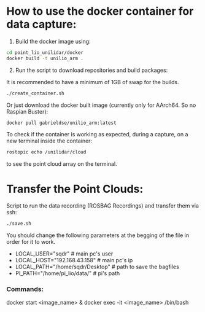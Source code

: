 # How to use the docker container for data capture:

1. Build the docker image using:
```bash
cd point_lio_unilidar/docker
docker build -t unilio_arm .
```
2. Run the script to download repositories and build packages:

It is recommended to have a minimum of 1GB of swap for the builds.
```bash
./create_container.sh
```
 
Or just download the docker built image (currently only for AArch64. So no Raspian Buster):
```bash
docker pull gabrieldse/unilio_arm:latest
```

To check if the container is working as expected, during a capture, on a new terminal inside the container:

```bash
rostopic echo /unilidar/cloud
```
to see the point cloud array on the terminal.

# Transfer the Point Clouds:

Script to run the data recording (ROSBAG Recordings) and transfer them via ssh:

```bash
./save.sh
```
You should change the following parameters at the begging of the file in order for it to work.

- LOCAL_USER="sqdr" # main pc's user
- LOCAL_HOST="192.168.43.158"  # main pc's ip
- LOCAL_PATH="/home/sqdr/Desktop" # path to save the bagfiles
- PI_PATH="/home/pi_lio/data/" # pi's path

### Commands:

docker start <image_name> & docker exec -it <image_name> /bin/bash

